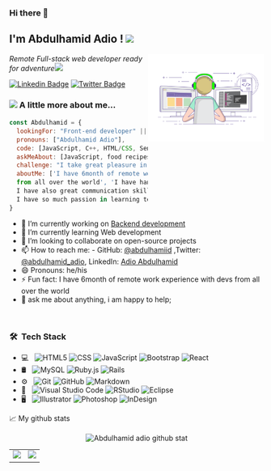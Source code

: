  ### Hi there 👋

<h2>  I'm Abdulhamid Adio ! <img src="https://user-images.githubusercontent.com/95297251/166106683-de6ad15f-a2fc-4f07-adbb-9d478a2343b9.gif" width="70"></h2>

<img align="right" alt="GIF" src="https://raw.githubusercontent.com/devSouvik/devSouvik/master/gif3.gif" width="230"/>
<p><em>Remote Full-stack web developer ready for adventure</em><img src="https://user-images.githubusercontent.com/95297251/166106881-1d6af30e-13dc-45ed-a18b-47db55f822eb.gif" width="50"></p>

[![Linkedin Badge](https://img.shields.io/badge/-Abdulhamid%20Adio-blue?style=flat-square&logo=Linkedin&logoColor=white&link=https://www.linkedin.com/in/ellievillalejos/)](https://www.linkedin.com/in/abdulhamid_adio/)
[![Twitter Badge](https://img.shields.io/badge/-@abdulhamid_adio_-1ca0f1?style=flat-square&labelColor=1ca0f1&logo=twitter&logoColor=white&link=https://twitter.com/asia_magana)](https://twitter.com/abdulhamid_adio)
### <img src="https://media.giphy.com/media/kbVuid1Ak3uEHJUMVO/giphy.gif" width="50"> A little more about me...

```javascript
const Abdulhamid = {
  lookingFor: "Front-end developer" || "Full-stack web developer",
  pronouns: ["Abdulhamid Adio"],
  code: [JavaScript, C++, HTML/CSS, Semantic UI, Bootstrap, React, Ruby, Ruby on rails],
  askMeAbout: [JavaScript, food recipes, renovation shows],
  challenge: "I take great pleasure in hands-on experience, Collaboration and teamwork.",
  aboutMe: ['I have 6month of remote work experience with devs
  from all over the world', 'I have hands-on experience in cpanel web adminstration ,
  I have also great communication skills and remote collaboration skills through pair programming.
  I have so much passion in learning technologies that border fullstack web development.']
}
```

- 🔭 I’m currently working on  [Backend development](https://maganaasiati.github.io)
- 🌱 I’m currently learning Web development
- 👯 I’m looking to collaborate on open-source projects
- 📫 How to reach me: - GitHub: [@abdulhamiid](https://github.com/abdulhamiid) ,Twitter: [@abdulhamid_adio](https://twitter.com/abdulhamid_adio), LinkedIn: [Adio Abdulhamid](https://www.linkedin.com/in/abdulhamid_adio/)
- 😄 Pronouns: he/his
- ⚡ Fun fact: I have 6month of remote work experience with devs from all over the world
- 💬 ask me about anything, i am happy to help;

<br>

<!-- <img src="https://media.tenor.com/images/df8c44a1d20ab367fdcb21880985fd33/tenor.gif" align="right"  width="30%"/> -->
<h3> 🛠 &nbsp;Tech Stack</h3>

- 💻 &nbsp;
  ![HTML5](https://img.shields.io/badge/-HTML5-333333?style=flat&logo=HTML5)
  ![CSS](https://img.shields.io/badge/-CSS-333333?style=flat&logo=CSS3&logoColor=1572B6)
  ![JavaScript](https://img.shields.io/badge/-JavaScript-333333?style=flat&logo=javascript)
  ![Bootstrap](https://img.shields.io/badge/-Bootstrap-333333?style=flat&logo=bootstrap&logoColor=563D7C)
  ![React](https://img.shields.io/badge/-React-333333?style=flat&logo=react)
- 🛢 &nbsp;
  ![MySQL](https://img.shields.io/badge/-MySQL-333333?style=flat&logo=mySQL)
  ![Ruby.js](https://img.shields.io/badge/-ruby-333333?style=flat&logo=ruby)
  ![Rails](https://img.shields.io/badge/-Ruby%20on%20Rails-333333?style=flat&logo=ruby-on-rails)
- ⚙️ &nbsp;
  ![Git](https://img.shields.io/badge/-Git-333333?style=flat&logo=git)
  ![GitHub](https://img.shields.io/badge/-GitHub-333333?style=flat&logo=github)
  ![Markdown](https://img.shields.io/badge/-Markdown-333333?style=flat&logo=markdown)
- 🔧 &nbsp;
  ![Visual Studio Code](https://img.shields.io/badge/-Visual%20Studio%20Code-333333?style=flat&logo=visual-studio-code&logoColor=007ACC)
  ![RStudio](https://img.shields.io/badge/-RStudio-333333?style=flat&logo=rstudio)
  ![Eclipse](https://img.shields.io/badge/-Eclipse-333333?style=flat&logo=eclipse-ide&logoColor=2C2255)
- 🖥 &nbsp;
  ![Illustrator](https://img.shields.io/badge/-Illustrator-333333?style=flat&logo=adobe-illustrator)
  ![Photoshop](https://img.shields.io/badge/-Photoshop-333333?style=flat&logo=adobe-photoshop)
  ![InDesign](https://img.shields.io/badge/-InDesign-333333?style=flat&logo=adobe-indesign)

📈 My github stats

<p align="center">
  <img height="180em" src="https://github-readme-stats.vercel.app/api/top-langs/?username=abdulhamiid&hide=less,scss,hack&show_icons=true&theme=chartreuse-dark&layout=compact&langs_count=8" alt="Abdulhamid adio github stat" align="center"/>
</p>
<table>
  <tr>
  <td halign="bottom"><img src="https://github-readme-stats.vercel.app/api?username=abdulhamiid&count_private=true&count_public=true&show_icons=true&&theme=chartreuse-dark&include_all_commits=true">
  </td>

  <td halign="bottom"><img src="https://github-readme-streak-stats.herokuapp.com?user=abdulhamiid&theme=chartreuse-dark"></td>
</tr>
</table>



